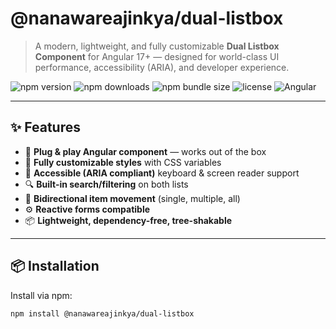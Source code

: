 # @nanawareajinkya/dual-listbox

> A modern, lightweight, and fully customizable **Dual Listbox Component** for Angular 17+ — designed for world-class UI performance, accessibility (ARIA), and developer experience.

![npm version](https://img.shields.io/npm/v/@nanawareajinkya/dual-listbox.svg)
![npm downloads](https://img.shields.io/npm/dt/@nanawareajinkya/dual-listbox)
![npm bundle size](https://img.shields.io/bundlephobia/minzip/@nanawareajinkya/dual-listbox)
![license](https://img.shields.io/npm/l/@nanawareajinkya/dual-listbox)
![Angular](https://img.shields.io/badge/Angular-17%2B-DD0031?logo=angular)

---

## ✨ Features

- 🚀 **Plug & play Angular component** — works out of the box  
- 🎨 **Fully customizable styles** with CSS variables  
- 🧠 **Accessible (ARIA compliant)** keyboard & screen reader support  
- 🔍 **Built-in search/filtering** on both lists  
- 🧩 **Bidirectional item movement** (single, multiple, all)  
- ⚙️ **Reactive forms compatible**  
- 📦 **Lightweight, dependency-free, tree-shakable**

---

## 📦 Installation

Install via npm:

```bash
npm install @nanawareajinkya/dual-listbox
